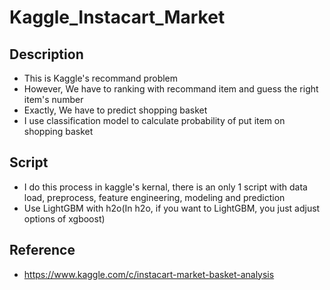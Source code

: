 # Kaggle_Instacart_Market

## Description
* This is Kaggle's recommand problem
* However, We have to ranking with recommand item and guess the right item's number
* Exactly, We have to predict shopping basket
* I use classification model to calculate probability of put item on shopping basket

## Script
* I do this process in kaggle's kernal, there is an only 1 script with data load, preprocess, feature engineering, modeling and prediction
* Use LightGBM with h2o(In h2o, if you want to LightGBM, you just adjust options of xgboost)

## Reference
* https://www.kaggle.com/c/instacart-market-basket-analysis
